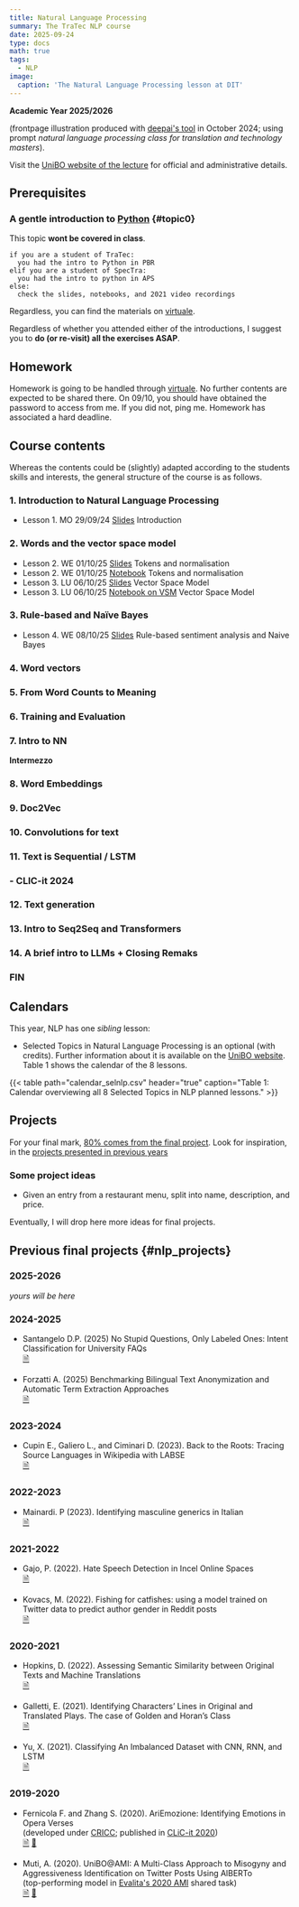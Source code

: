 ```yaml
---
title: Natural Language Processing
summary: The TraTec NLP course
date: 2025-09-24
type: docs
math: true
tags:
  - NLP
image:
  caption: 'The Natural Language Processing lesson at DIT'
---
```


**Academic Year 2025/2026**

(frontpage illustration produced with 
[deepai's tool](https://deepai.org/machine-learning-model/text2img) in October 2024; using prompt 
_natural language processing class for translation and technology masters_).

Visit the [UniBO website of the lecture](https://www.unibo.it/it/studiare/insegnamenti-competenze-trasversali-moocs/insegnamenti/insegnamento/2025/470093) for official and administrative details.

## Prerequisites

### A gentle introduction to [Python](https://www.python.org/) {#topic0}
This topic **wont be covered in class**.

```
if you are a student of TraTec:
  you had the intro to Python in PBR
elif you are a student of SpecTra:
  you had the intro to python in APS
else: 
  check the slides, notebooks, and 2021 video recordings
```

Regardless, you can find the materials on [virtuale](https://virtuale.unibo.it/). 
<!-- [https://github.com/TinfFoil/learning_dit_python](https://github.com/TinfFoil/learning_dit_python) (**as of June 24 the link is not working yet**).  -->

Regardless of whether you attended either of the introductions, I suggest you to **do (or re-visit) all the exercises ASAP**.


## Homework

Homework is going to be handled through 
[virtuale](https://virtuale.unibo.it/course/view.php?id=64197). No further 
contents are expected to be shared there. On 09/10, you should have obtained 
the password to access from me. If you did not, ping me. Homework has 
associated a hard deadline.

## Course contents

Whereas the contents could be (slightly) adapted according to the students skills and interests, the general structure of the course is as follows.

### 1. Introduction to Natural Language Processing

- Lesson 1. MO 29/09/24 [Slides](/uploads/nlp25/01_dit_nlp_handout.pdf)
Introduction

### 2. Words and the vector space model

- Lesson 2. WE 01/10/25 [Slides](/uploads/nlp25/02_dit_nlp_handout.pdf) 
Tokens and normalisation
- Lesson 2. WE 01/10/25 [Notebook](/uploads/nlp25/02_dit_nlp_words.ipynb) 
Tokens and normalisation
- Lesson 3. LU 06/10/25 [Slides](/uploads/nlp25/03_dit_nlp_handout.pdf) Vector 
Space Model
- Lesson 3. LU 06/10/25 
 [Notebook on VSM](/uploads/nlp25/03_dit_nlp_tokens.ipynb) Vector Space Model

### 3. Rule-based and Naïve Bayes

- Lesson 4. WE 08/10/25 [Slides](/uploads/nlp25/04_dit_nlp_handout.pdf) 
Rule-based sentiment analysis and Naive Bayes 
<!-- 
- WE 10/10/25 [Notebook on RB 
sentiment](/uploads/nlp25/04_dit_nlp_rulebasedsentiment.ipynb) 4. Rule-based 
sentiment analysis 
- WE 16/10/25  [Notebook on Naïve 
Bayes](/uploads/nlp25/05_dit_nlp_naivebayes.ipynb) 5. Naive Bayes 
 -->

### 4. Word vectors
<!-- - LU 17/10/25 [Slides](/uploads/nlp25/06_dit_nlp_handout.pdf) 6. Term 
Frequency–Inverse Document Frequency
- ~~TH 17/10/25~~ WE 23/10/25 
[Notebook](/uploads/nlp25/06_dit_nlp_tf_idf.ipynb) 
7. Term Frequency–Inverse Document Frequency
  -->

### 5. From Word Counts to Meaning

<!-- - ~~WE 23/10/25~~ TH 24/10/25 
[Slides](/uploads/nlp25/07_dit_nlp_handout.pdf) 8. From word counts to meaning 
(introducing topic modelling)
- ~~WE 23/10/23~~ TH 24/10/25 [Notebook on topic 
modelling](/uploads/nlp25/07_dit_nlp_topicmodeling.ipynb) 8. From word counts to 
meaning (introducing topic modelling) -->

<!-- THIS LESSON WAS NOT OFFERED IN  2024
- 24/10/23 [Slides introducing LSA and SVD](https://github.com/albarron/academic-kickstart/raw/master/files/nlp23/week_04/08_dit_nlp_handout.pdf)
- 24/10/23 [Notebook on LSA](https://github.com/albarron/academic-kickstart/blob/master/files/nlp23/week_04/08_dit_nlp_lsa.ipynb) -->

### 6. Training and Evaluation
<!-- - 30/10/23 [Slides](/uploads/nlp25/09_dit_nlp_handout.pdf) 9. Training and 
evaluation
- 30/10/23 [Notebook](/uploads/nlp25/09_dit_nlp_traineval.ipynb) 9. Training and 
evaluation -->

### 7. Intro to NN
<!-- - 31/10/23 [Slides](/uploads/nlp25/10_dit_nlp_handout.pdf) 10. One neuron 
(perceptron)
- 31/10/23 [Notebook](/uploads/nlp25/10_dit_nlp_nn.ipynb) 10. One neuron 
(perceptron) -->

**Intermezzo**

<!-- - 13/11/23 [Slides](/uploads/nlp25/11_dit_nlp_handout.pdf) 11. Neural 
networks and keras
- 13/11/23 [Notebook](/uploads/nlp25/11_dit_nlp_keras.ipynb) 11. Neural networks 
and keras -->

### 8. Word Embeddings
<!-- - 14/11/25 [Slides](/uploads/nlp25/12_dit_nlp_handout.pdf) 12. Word2vec
- 18/11/25 [Slides](/uploads/nlp25/13_dit_nlp_handout.pdf) 13. Hands on word 
embeddings
- 18/11/25 [Notebook](/uploads/nlp25/13_dit_nlp_embeddings.ipynb) 13. Hands on 
word embeddings
   -->

### 9. Doc2Vec
<!-- - 20/11/25 [Slides](/uploads/nlp25/14_dit_nlp_handout.pdf) 14. From word 
back to document representations (doc2vec)
- 20/11/25 [Notebook](/uploads/nlp25/14_dit_nlp_d2v.ipynb) 14. From word back 
to 
document representations (doc2vec) -->
<!-- - 14/11/23 [Project reminder](/uploads/nlp25/14_dit_nlp_projects.pdf) -->

<!-- THIS WAS NOT GIVEN SINCE TWO YEARS AGO
### 10. Visualisation
  I have decided not to offer this lecture anymore
* \[13/04/22\] Slides on visualization
* \[13/04/22\] Notebook
 -->

### 10. Convolutions for  text
<!-- - 27/11/25 [Slides](/uploads/nlp25/15_dit_nlp_handout.pdf) 15. CNNs
- 27/11/25 [Notebook](/uploads/nlp25/15_dit_nlp_cnn.ipynb) 15. CNNs -->


### 11. Text is Sequential / LSTM
<!-- - 28/11/25 [Slides](/uploads/nlp25/16_dit_nlp_handout.pdf) 16. RNNs
- 28/11/25 [Notebook](/uploads/nlp25/16_dit_nlp_rnn.ipynb) 16. RNNs
- 02/12/24 [Slides](/uploads/nlp25/17_dit_nlp_handout.pdf) 17 BiRNNs and LSTMs
- 02/12/24 [Notebook](/uploads/nlp25/17_dit_nlp_brnn.ipynb) 17. BiRNNs
- 02/12/24 [Notebook](/uploads/nlp25/17_dit_nlp_lstm.ipynb) 17. LSTMs -->

### - CLIC-it 2024
<!-- - [Poster 1](/uploads/nlp25/clic24_eptic.pdf) Constructing a Multimodal, 
Multilingual Translation
and Interpreting Corpus: A Modular Pipeline and an Evaluation of ASR for 
Verbatim Transcription
- [Poster 2](/uploads/nlp25/clic24_projection.pdf) On Cross-Language Entity 
Label Projection and Recognition -->

### 12. Text generation
<!-- - 09/12/24 [Slides](/uploads/nlp25/18_dit_nlp_handout.pdf) 18. LSTM: 
characters and generation
- 09/12/24 [Notebook](/uploads/nlp25/18_dit_nlp_chars.ipynb) 18. LSTM: 
characters
- ~~09/12/24~~11/12/24 [Notebook](/uploads/nlp25/18_dit_nlp_lstm_gen.ipynb) 19. 
LSTM: generation -->

<!-----
**The topics/timing from here are indicative and subject to (continuous) 
modification**
----->
### 13. Intro to Seq2Seq and Transformers

<!-- - 16/12/24 [Slides](/uploads/nlp25/19_dit_nlp_handout.pdf) 20. Into 
Transformers
- 16/12/24 [Slides](/uploads/nlp25/20_dit_nlp_handout.pdf) 20. Beyond; 
[attention gif](/uploads/nlp25/transform20fps.gif) -->

### 14. A brief intro to LLMs + Closing Remaks

<!-- This section was not covered during the lesson and was left for furher studying 

- [CLIC-it 2023 tutorial](https://github.com/crux82/CLiC-it_2023_tutorial) (we will pay a visit to the cool materials from D. Croce and C.D. Hromei)
 -->
### FIN

## Calendars 

This year, NLP has one _sibling_ lesson:

- Selected Topics in Natural Language Processing is an optional (with credits). 
Further information about it is available on the [UniBO 
website](https://www.unibo.it/it/studiare/dottorati-master-specializzazioni-e-altra-formazione/insegnamenti/insegnamento/2025/508811). 
Table 1 shows the calendar of the 8 lessons.

{{< table path="calendar_selnlp.csv" header="true" caption="Table 1: Calendar overviewing all 8 Selected Topics in NLP planned lessons." >}}
<!--
- Tutorato of NLP is made to support **you** in the programming side of NLP. 
Table 3 shows the calendar of the 10 lessons.
-->


## <a id="projects"></a>Projects

For your final mark, [80% comes from the final project](https://www.unibo.it/it/studiare/insegnamenti-competenze-trasversali-moocs/insegnamenti/insegnamento/2025/470093). Look for inspiration, in the [projects presented in previous years](#nlp_projects)

### Some project ideas

- Given an entry from a restaurant menu, split into name, description, and 
price.

Eventually, I will drop here more ideas for final projects.

## Previous final projects {#nlp_projects}

### 2025-2026

_yours will be here_

### 2024-2025

* Santangelo D.P. (2025)
  No Stupid Questions, Only Labeled Ones: Intent Classification for University 
  FAQs
  <br />
  [🗎](/uploads/nlp25/dit_nlp25_finalproject_Santangelo.pdf)

* Forzatti A. (2025)
  Benchmarking Bilingual Text Anonymization and Automatic Term Extraction Approaches<br />
  [🗎](/uploads/nlp25/dit_nlp25_finalproject_Forzatti.pdf)

### 2023-2024

* Cupin E., Galiero L., and Ciminari D. (2023).
  Back to the Roots: Tracing Source Languages in Wikipedia with LABSE<br />
  [🗎](/uploads/nlp23/dit_nlp23_finalproject_Cupin_Ciminari_Galiero.pdf)

### 2022-2023

* Mainardi. P (2023).
  Identifying masculine generics in Italian<br />
  [🗎](/uploads/nlp23/dit_nlp23_finalproject_Mainardi.pdf)

### 2021-2022

* Gajo, P. (2022). 
Hate Speech Detection in Incel Online Spaces<br />
[🗎](https://github.com/albarron/academic-kickstart/raw/master/files/coli/projects2022/dit_coli2022_project_gajo.pdf) 
  
* Kovacs, M. (2022).
 Fishing for catfishes: using a model trained on Twitter data to predict author gender in Reddit posts<br />
  [🗎](https://github.com/albarron/academic-kickstart/raw/master/files/coli/projects2022/dit_coli2022_project_kovacs.pdf)

### 2020-2021

* Hopkins, D. (2022). Assessing Semantic Similarity between Original Texts and Machine Translations<br />
  [🗎](https://github.com/albarron/academic-kickstart/raw/master/files/coli/projects2021/dit_coli2021_project_hopkins.pdf)
  
<!-- * Martinelli, M. (2021). Definition extraction on food-related Wikipedia articles -->
  
* Galletti, E. (2021). Identifying Characters’ Lines in Original and Translated Plays. The case of Golden and Horan’s Class<br />
  [🗎](https://github.com/albarron/academic-kickstart/raw/master/files/coli/projects2020/dit_coli2020_project_galletti.pdf)

* Yu, X. (2021). Classifying An Imbalanced Dataset with CNN, RNN, and LSTM<br />
  [🗎](https://github.com/albarron/academic-kickstart/raw/master/files/coli/projects2020/dit_coli2020_project_yu.pdf)

### 2019-2020

* Fernicola F. and Zhang S. (2020). 
  AriEmozione: Identifying Emotions in Opera Verses<br />
  (developed under [CRICC](https://site.unibo.it/cricc/it);
  published in [CLiC-it 2020](http://ceur-ws.org/Vol-2769/))<br />
  [🗎](http://ceur-ws.org/Vol-2769/paper_58.pdf)
  [🎦](https://vimeo.com/515280902)

* Muti, A. (2020).
  UniBO@AMI: A Multi-Class Approach to Misogyny and Aggressiveness
  Identification on Twitter Posts Using AlBERTo<br />
  (top-performing model in [Evalita's 2020
  AMI](https://amievalita2020.github.io/) shared task)<br />
  [🗎](http://ceur-ws.org/Vol-2765/paper117.pdf) 
  [🎦](https://vimeo.com/487827751)
<!-- **Embed videos, podcasts, code, LaTeX math, and even test students!**

On this page, you'll find some examples of the types of technical content that can be rendered with Hugo Blox.
 -->
<!-- ## Video

Teach your course by sharing videos with your students. Choose from one of the following approaches:

{{< youtube D2vj0WcvH5c >}}

**Youtube**:

    {{</* youtube w7Ft2ymGmfc */>}}

**Bilibili**:

    {{</* bilibili id="BV1WV4y1r7DF" */>}}

**Video file**

Videos may be added to a page by either placing them in your `assets/media/` media library or in your [page's folder](https://gohugo.io/content-management/page-bundles/), and then embedding them with the _video_ shortcode:

    {{</* video src="my_video.mp4" controls="yes" */>}}

## Podcast

You can add a podcast or music to a page by placing the MP3 file in the page's folder or the media library folder and then embedding the audio on your page with the _audio_ shortcode:

    {{</* audio src="ambient-piano.mp3" */>}}

Try it out:

{{< audio src="ambient-piano.mp3" >}}

## Test students

Provide a simple yet fun self-assessment by revealing the solutions to challenges with the `spoiler` shortcode:

```markdown
{{</* spoiler text="👉 Click to view the solution" */>}}
You found me!
{{</* /spoiler */>}}
```

renders as

{{< spoiler text="👉 Click to view the solution" >}} You found me 🎉 {{< /spoiler >}}

## Math

Hugo Blox Builder supports a Markdown extension for $\LaTeX$ math. You can enable this feature by toggling the `math` option in your `config/_default/params.yaml` file.

To render _inline_ or _block_ math, wrap your LaTeX math with `{{</* math */>}}$...${{</* /math */>}}` or `{{</* math */>}}$$...$${{</* /math */>}}`, respectively.

{{% callout note %}}
We wrap the LaTeX math in the Hugo Blox _math_ shortcode to prevent Hugo rendering our math as Markdown.
{{% /callout %}}

Example **math block**:

```latex
{{</* math */>}}
$$
\gamma_{n} = \frac{ \left | \left (\mathbf x_{n} - \mathbf x_{n-1} \right )^T \left [\nabla F (\mathbf x_{n}) - \nabla F (\mathbf x_{n-1}) \right ] \right |}{\left \|\nabla F(\mathbf{x}_{n}) - \nabla F(\mathbf{x}_{n-1}) \right \|^2}
$$
{{</* /math */>}}
```

renders as

{{< math >}}
$$\gamma_{n} = \frac{ \left | \left (\mathbf x_{n} - \mathbf x_{n-1} \right )^T \left [\nabla F (\mathbf x_{n}) - \nabla F (\mathbf x_{n-1}) \right ] \right |}{\left \|\nabla F(\mathbf{x}_{n}) - \nabla F(\mathbf{x}_{n-1}) \right \|^2}$$
{{< /math >}}

Example **inline math** `{{</* math */>}}$\nabla F(\mathbf{x}_{n})${{</* /math */>}}` renders as {{< math >}}$\nabla F(\mathbf{x}_{n})${{< /math >}}.

Example **multi-line math** using the math linebreak (`\\`):

```latex
{{</* math */>}}
$$f(k;p_{0}^{*}) = \begin{cases}p_{0}^{*} & \text{if }k=1, \\
1-p_{0}^{*} & \text{if }k=0.\end{cases}$$
{{</* /math */>}}
```

renders as

{{< math >}}

$$
f(k;p_{0}^{*}) = \begin{cases}p_{0}^{*} & \text{if }k=1, \\
1-p_{0}^{*} & \text{if }k=0.\end{cases}
$$

{{< /math >}}

## Code

Hugo Blox Builder utilises Hugo's Markdown extension for highlighting code syntax. The code theme can be selected in the `config/_default/params.yaml` file.


    ```python
    import pandas as pd
    data = pd.read_csv("data.csv")
    data.head()
    ```

renders as

```python
import pandas as pd
data = pd.read_csv("data.csv")
data.head()
```

## Inline Images

```go
{{</* icon name="python" */>}} Python
```

renders as

{{< icon name="python" >}} Python

## Did you find this page helpful? Consider sharing it 🙌
 -->
